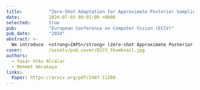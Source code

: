 ```yaml
---
title:          "Zero-Shot Adaptation for Approximate Posterior Sampling of Diffusion Models in Inverse Problems"
date:           2024-07-03 00:01:00 +0800
selected:       true
pub:            "European Conference on Computer Vision (ECCV)"
pub_date:       "2024"
abstract: >-
  We introduce  <strong>ZAPS</strong> (Zero-shot Approximate Posterior Sampling), a diffusion-based framework for solving inverse problems with faster inference and improved robustness. Unlike conventional diffusion models that rely on many steps and empirically tuned weights, ZAPS fixes the number of sampling steps and learns log-likelihood weights at each <i>irregular timestep</i> via a physics-guided zero-shot loss. To further reduce computational burden, we approximate the prior Hessian through a learnable diagonalization, enabling efficient training and inference without sacrificing accuracy. Applied to deblurring, inpainting, and super-resolution, ZAPS accelerates inference and improves reconstruction quality over diffusion posterior sampling baselines.
cover:          /assets/pub_cover/ECCV_thumbnail.jpg
authors:
  - Yasar Utku Alcalar
  - Mehmet Akcakaya
links:
  Paper: https://arxiv.org/pdf/2407.11288
---
```

